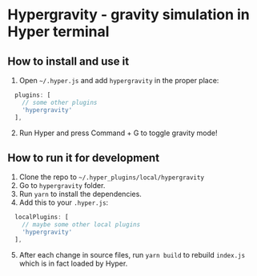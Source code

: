 # Hypergravity - gravity simulation in Hyper terminal

## How to install and use it

1. Open `~/.hyper.js` and add `hypergravity` in the proper place:
```js
  plugins: [
    // some other plugins
    'hypergravity'
  ],
```
2. Run Hyper and press Command + G to toggle gravity mode!

## How to run it for development

1. Clone the repo to `~/.hyper_plugins/local/hypergravity`
2. Go to `hypergravity` folder.
3. Run `yarn` to install the dependencies.
4. Add this to your `.hyper.js`:
```js
  localPlugins: [
    // maybe some other local plugins
    'hypergravity'
  ],
```
5. After each change in source files, run `yarn build` to rebuild `index.js` which is in fact loaded by Hyper.
